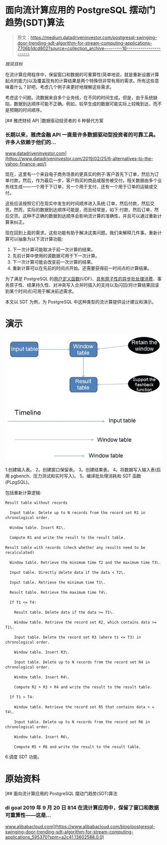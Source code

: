 # 面向流计算应用的 PostgreSQL 摆动门趋势(SDT)算法

> 原文：<https://medium.datadriveninvestor.com/postgresql-swinging-door-trending-sdt-algorithm-for-stream-computing-applications-7706b1dcd802?source=collection_archive---------16----------------------->

*按双目标*

在流计算应用程序中，保留窗口和数据的可重算性(简单地说，就是重新设置计算起点的能力)以及覆盖现有的计算结果是两个特殊但非常有用的需求。所有这些意味着什么？好吧，考虑几个例子来更好地理解这些需求。

考虑这个问题。流数据来自多个业务线，在不同的时间生成。但是，由于系统缺陷，数据到达顺序可能不正确。例如，较早生成的数据可能实际上较晚到达，而不是预期的时间顺序。

[](https://www.datadriveninvestor.com/2019/02/25/6-alternatives-to-the-yahoo-finance-api/) [## 雅虎财经 API |数据驱动投资者的 6 种替代方案

### 长期以来，雅虎金融 API 一直是许多数据驱动型投资者的可靠工具。许多人依赖于他们的…

www.datadriveninvestor.com](https://www.datadriveninvestor.com/2019/02/25/6-alternatives-to-the-yahoo-finance-api/) 

现在，这里有一个来自电子商务场景的更真实的例子:客户首先下订单，然后为订单付款，然后，作为最后一步，客户购买的商品或服务被交付。相关数据由多个业务线生成——一个用于下订单，另一个用于支付，还有一个用于订单的运输或交付。

这些应该按照它们在现实中发生的时间顺序进入系统:订单，然后付款，然后交货。然而，实际的数据到达顺序可能是，而且经常是，如下:付款，然后订单，然后交货。这种不正确的数据到达顺序会影响流计算的准确性，并且可以通过重新计算来纠正。

现在回到上面的需求。这些功能有助于解决这类问题。我们来解释几件事。重新计算可以抽象为以下流计算功能:

1.  下一次计算可能取决于前一次计算的结果。
2.  先前计算中使用的源数据可用于下一次计算。
3.  下一次计算可能会改变前一次计算的结果。
4.  重新计算可以在先前的时间点开始。还需要获得前一时间点的计算结果。

为了满足 PostgreSQL 的[用户定义函数](https://www.postgresql.org/docs/8.0/xfunc.html?spm=a2c41.13602588.0.0)(UDF)、[具有原子性的异步批处理消费](https://www.alibabacloud.com/blog/tagging-trillions-of-users-in-milliseconds-with-varbitx-on-postgresql_594370?spm=a2c41.13602588.0.0)、事务原子性、结果持久性、对冲突写入合并时插入的支持以及闪回(将计算结果回滚到某个时间点)可用于解决前述需求。

本文以 SDT 为例，为 PostgreSQL 中这种类型的流计算提供设计建议和演示。

# 演示

![](img/0081890e92338d670a1488d66ed982c1.png)

1.创建输入表。
2。创建窗口保留表。
3。创建结果表。
4。将数据写入输入表(启用 pgbench、压力测试和实时写入)。
5。编译批处理消耗和 SDT 函数(PLpgSQL)。

包括重新计算逻辑:

```
Result table without records  

  Input table. Delete up to N records from the record set R1 in chronological order.  

  Window table. Insert R1\.  

  Compute R1 and write the result to the result table.  

Result table with records (check whether any results need to be recalculated)  

  Window table. Retrieve the minimum time T2 and the maximum time T3\.  

  Input table. Directly delete data if the data < T2\.  

  Input table. Retrieve the minimum time T1\.  

  Result table. Retrieve the maximum time T4\.  

  If T1 <= T4:  

    Result table. Delete data if the data >= T1\.  

    Window table. Retrieve the record set R2, which contains data >= T1\.  

    Input table. Delete the record set R3 (where ts <= T3) in chronological order.  

    Window table. Insert R3\.  

    Input table. Delete up to N records from the record set R4 in chronological order.  

    Window table. Insert R4\.  

    Compute R2 + R3 + R4 and write the result to the result table.  

  If T1 > T4:  

    Window table. Retrieve the record set R5 that contains data > = T4\.  

    Input table. Delete up to N records from the record set R6 in chronological order.  

    Window table. Insert R6\.  

    Compute R5 + R6 and write the result to the result table.
```

6.调度 SDT 功能。

# 原始资料

[](https://www.alibabacloud.com/blog/postgresql-swinging-door-trending-sdt-algorithm-for-stream-computing-applications_595370?spm=a2c41.13602588.0.0) [## 面向流计算应用的 PostgreSQL 摆动门趋势(SDT)算法

### di goal 2019 年 9 月 20 日 814 在流计算应用中，保留了窗口和数据可重算性——这是…

www.alibabacloud.com](https://www.alibabacloud.com/blog/postgresql-swinging-door-trending-sdt-algorithm-for-stream-computing-applications_595370?spm=a2c41.13602588.0.0)